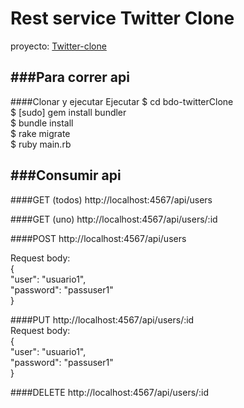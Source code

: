 # Rest service Twitter Clone

proyecto: [Twitter-clone](https://github.com/bmonsalves/bdo-twitterClone)  

###Para correr api
-------------------------------------
####Clonar y ejecutar Ejecutar
$ cd bdo-twitterClone  
$ [sudo] gem install bundler  
$ bundle install  
$ rake migrate  
$ ruby main.rb  


###Consumir api
------------------------------------
####GET (todos)
http://localhost:4567/api/users

####GET (uno)
http://localhost:4567/api/users/:id


####POST
http://localhost:4567/api/users  

Request body:  
{  
  "user": "usuario1",  
  "password": "passuser1"  
}  

####PUT
http://localhost:4567/api/users/:id  
Request body:  
{  
  "user": "usuario1",  
  "password": "passuser1"  
} 

####DELETE
http://localhost:4567/api/users/:id 